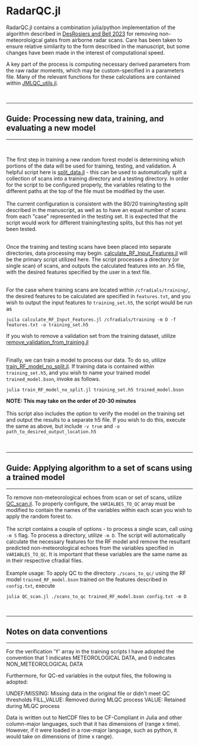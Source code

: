 # RadarQC.jl

RadarQC.jl contains a combination julia/python implementation of the algorithm described in [DesRosiers and Bell 2023](https://journals.ametsoc.org/view/journals/aies/aop/AIES-D-23-0064.1/AIES-D-23-0064.1.xml) for removing non-meteoroloigcal gates from airborne radar scans. Care has been taken to ensure relative similarity to the form described in the manuscript, but some changes have been made in the interest of computational speed. 

A key part of the process is computing necessary derived parameters from the raw radar moments, which may be custom-specified in a parameters file. Many of the relevant functions for these calculations are contained within [JMLQC_utils.jl](./src/JMLQC_utils.jl). 

  <br> 
  
___
## Guide: Processing new data, training, and evaluating a new model
___
  <br>
  
The first step in training a new random forest model is determining which portions of the data will be used for training, testing, and validation. A helpful script here is [split_data.jl](./split_data.jl) - this can be used to automatically split a collection of scans into a training directory and a testing directory. In order for the script to be configured properly, the variables relating to the different paths at the top of the file must be modified by the user. 
<br> <br>The current configuration is consistent with the 80/20 training/testing split described in the manuscript, as well as to have an equal number of scans from each "case" represented in the testing set. It is expected that the script would work for different training/testing splits, but this has not yet been tested. <br><br>

Once the training and testing scans have been placed into separate directories, data processing may begin. [calculate_RF_Input_Features.jl](calculate_RF_Input_Features.jl) will be the primary script utilized here. The script processes a directory (or single scan) of scans, and outputs the calculated features into an .h5 file, with the desired features specified by the user in a text file. <br><br>

For the case where training scans are located within `/cfradials/training/`, the desired features to be calculated are specified in `features.txt`, and you wish to output the input features to `training_set.h5`, the script would be run as
```
juila calculate_RF_Input_Features.jl /cfradials/training -m D -f features.txt -o training_set.h5
```
If you wish to remove a validation set from the training dataset, utilize [remove_validation_from_training.jl](./remove_validation_from_training.jl)
<br><br>


Finally, we can train a model to process our data. To do so, utilize [train_RF_model_no_split.jl](train_RF_model_no_split.jl). If training data is contained within `training_set.h5`, and you wish to name your trained model `trained_model.bson`, invoke as follows. 
```
julia train_RF_model_no_split.jl training_set.h5 trained_model.bson
```
<b>NOTE: This may take on the order of 20-30 minutes</b><br><br>
This script also includes the option to verify the model on the training set and output the results to a separate h5 file. If you wish to do this, execute the same as above, but include `-v true` and `-o path_to_desired_output_location.h5`<br><br><br>
___
## Guide: Applying algorithm to a set of scans using a trained model 
___
To remove non-meteorological echoes from scan or set of scans, utilize [QC_scan.jl](QC_scan.jl). To properly configure, the `VARIALBES_TO_QC` array must be modified to contain the names of the variables within each scan you wish to apply the random forest to. <br><br>
The script contains a couple of options - to process a single scan, call using `-m S` flag. To process a directory, utilize `-m D`. The script will automatically calculate the necessary features for the RF model and remove the resultant predicted non-meteorological echoes from the variables specified in `VARIABLES_TO_QC`. It is important that these variables are the same name as in their respective cfradial files. <br><br>
Example usage:
To apply QC to the directory `./scans_to_qc/` using the RF model `trained_RF_model.bson` trained on the features described in `config.txt`, execute
```
julia QC_scan.jl ./scans_to_qc trained_RF_model.bson config.txt -m D
```
<br>

___
## Notes on data conventions
_______
For the verification 'Y' array in the training scripts I have adopted the convention that 1 indicates METEOROLOGICAL DATA, and 0 indicates NON_METEOROLOGICAL DATA 

Furthermore, for QC-ed variables in the output files, the following is adopted:  

UNDEF/MISSING: Missing data in the original file or didn't meet QC thresholds
FILL_VALUE: Removed during MLQC process
VALUE: Retained during MLQC process 

Data is written out to NetCDF files to be CF-Compliant in Julia and other column-major languages, such that it has dimensions of (range x time). 
However, if it were loaded in a row-major language, such as python, it would take on dimensions of (time x range). 


